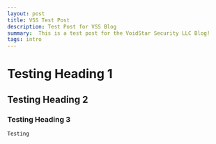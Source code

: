 ```yaml
---
layout: post
title: VSS Test Post
description: Test Post for VSS Blog
summary:  This is a test post for the VoidStar Security LLC Blog!
tags: intro
---
```


# Testing Heading 1

## Testing Heading 2

### Testing Heading 3


```
Testing
```
